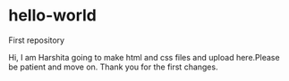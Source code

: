 # hello-world
First repository

Hi, I am Harshita going to make html and css files and upload here.Please be patient and move on. Thank you for the first changes.
